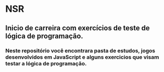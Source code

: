 # NSR
## Inicio de carreira com exercícios de teste de lógica de programação. 
### Neste repositório você encontrara pasta de estudos, jogos desenvolvidos em JavaScript e alguns exercicios que visam testar a lógica de programação.

